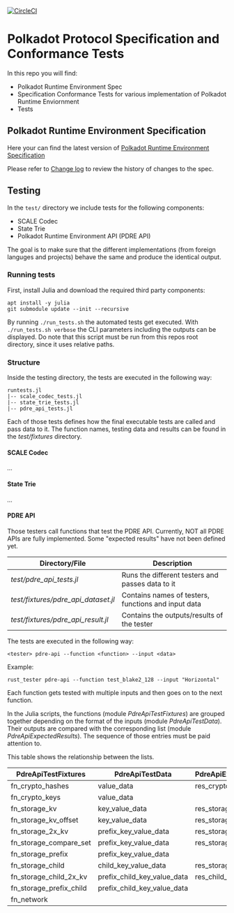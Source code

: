 [![CircleCI](https://circleci.com/gh/w3f/polkadot-re-tests.svg?style=svg)](https://circleci.com/gh/w3f/polkadot-re-tests)

#  Polkadot Protocol Specification and Conformance Tests
In this repo you will find:

- Polkadot Runtime Environment Spec
- Specification Conformance Tests for various implementation of Polkadot Runtime Enviornment
- Tests

## Polkadot Runtime Environment Specification
Here your can find the latest version of [Polkadot Runtime Environment Specification](./runtime-environment-spec/polkadot_re_spec.pdf)

Please refer to [Change log](./runtime-environment-spec/pdre_change_log.org) to review the history of changes to the spec.

## Testing
In the `test/` directory we include tests for the following components:

- SCALE Codec
- State Trie
- Polkadot Runtime Environment API (PDRE API)

The goal is to make sure that the different implementations (from foreign languges and projects) behave the same and produce the identical output.

### Running tests
First, install Julia and download the required third party components:

```
apt install -y julia
git submodule update --init --recursive
```

By running `./run_tests.sh` the automated tests get executed. With `./run_tests.sh verbose` the CLI parameters including the outputs can be displayed. Do note that this script must be run from this repos root directory, since it uses relative paths.

### Structure
Inside the testing directory, the tests are executed in the following way:

```
runtests.jl
|-- scale_codec_tests.jl
|-- state_trie_tests.jl
|-- pdre_api_tests.jl
```

Each of those tests defines how the final executable tests are called and pass data to it. The function names, testing data and results can be found in the *test/fixtures* directory.

#### SCALE Codec

*...*

#### State Trie

*...*

#### PDRE API

Those testers call functions that test the PDRE API. Currently, NOT all PDRE APIs are fully implemented. Some "expected results" have not been defined yet.

|Directory/File                     |Description                                        |
|-----------------------------------|---------------------------------------------------|
|*test/pdre_api_tests.jl*           |Runs the different testers and passes data to it   |
|*test/fixtures/pdre_api_dataset.jl*|Contains names of testers, functions and input data|
|*test/fixtures/pdre_api_result.jl* |Contains the outputs/results of the tester         |

The tests are executed in the following way:

`<tester> pdre-api --function <function> --input <data>`

Example:

`rust_tester pdre-api --function test_blake2_128 --input "Horizontal"`

Each function gets tested with multiple inputs and then goes on to the next function.

In the Julia scripts, the functions (module *PdreApiTestFixtures*) are grouped together depending on the format of the inputs (module *PdreApiTestData*). Their outputs are compared with the corresponding list (module *PdreApiExpectedResults*). The sequence of those entries must be paid attention to.

This table shows the relationship between the lists.

|PdreApiTestFixtures     |PdreApiTestData             |PdreApiExpectedResults  |
|------------------------|----------------------------|------------------------|
|fn_crypto_hashes        |value_data                  |res_crypto_hashes       |
|fn_crypto_keys          |value_data                  |                        |
|fn_storage_kv           |key_value_data              |res_storage_kv          |
|fn_storage_kv_offset    |key_value_data              |res_storage_kv_offset   |
|fn_storage_2x_kv        |prefix_key_value_data       |res_storage_2x_kv       |
|fn_storage_compare_set  |prefix_key_value_data       |res_storage_compare_set |
|fn_storage_prefix       |prefix_key_value_data       |                        |
|fn_storage_child        |child_key_value_data        |res_storage_child       |
|fn_storage_child_2x_kv  |prefix_child_key_value_data |res_child_storage_root  |
|fn_storage_prefix_child |prefix_child_key_value_data |                        |
|fn_network              |                            |                        |
